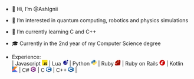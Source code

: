 - 👋 Hi, I’m @AshIgnii
- 👀 I’m interested in quantum computing, robotics and physics simulations
- 🌱 I’m currently learning C and C++
- 🎓 Currently in the 2nd year of my Computer Science degree

- Experience: <br>
      |
      Javascript [<img src="./icons/js.png" width=15 height=15>](https://wikipedia.org/wiki/JavaScript) |
      Lua [<img src="./icons/lua.png" width=15 height=15>](https://www.lua.org/) |
      Python [<img src="./icons/python.png" width=15 height=15>](https://www.python.org/) |
      Ruby [<img src="./icons/ruby.png" width=15 height=15>](https://ruby-lang.org) |
      Ruby on Rails [<img src="./icons/rubyonrails.png" width=15 height=15>](https://rubyonrails.org/) |
      Kotlin [<img src="./icons/kotlin.png" width=15 height=15>](https://kotlinlang.org/) |
      C# [<img src="./icons/csharp.png" width=15 height=15>](https://wikipedia.org/wiki/C_Sharp) |
      C [<img src="./icons/c.png" width=15 height=15>](https://en.wikipedia.org/wiki/C_(programming_language)) |
      C++ [<img src="./icons/cplusplus.png" width=15 height=15>](https://wikipedia.org/wiki/C%2B%2B) |
  
[//]: <> (<img src="https://raw.githubusercontent.com/AshIgnii/AshIgnii/main/main.svg"/>)

  	
